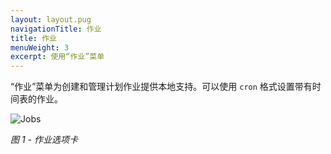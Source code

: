 ```yaml
---
layout: layout.pug
navigationTitle: 作业
title: 作业
menuWeight: 3
excerpt: 使用“作业”菜单
---
```


“作业”菜单为创建和管理计划作业提供本地支持。可以使用 `cron` 格式设置带有时间表的作业。

![Jobs](/1.12/img/GUI-Jobs-Jobs_Table-1_12.png)

<p><i>图 1 - 作业选项卡</i></p>
